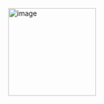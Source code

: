 <img width="178" alt="image" src="https://user-images.githubusercontent.com/73888467/155587526-e61f2ea5-b218-4406-ae9e-9b04492bb067.png">
